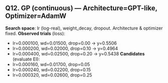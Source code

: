 ## Q12. GP (continuous) — Architecture=GPT-like, Optimizer=AdamW
**Search space**: lr (log-real), weight_decay, dropout. Architecture & optimizer fixed.
**Observed trials** (loss):
- lr=0.000100, wd=0.01500, drop=0.00 → y=0.5506
- lr=0.000200, wd=0.02000, drop=0.10 → y=0.4964
- lr=0.000400, wd=0.02500, drop=0.20 → y=0.5438
**Candidates** (evaluate EI):
- lr=0.000160, wd=0.01700, drop=0.05
- lr=0.000240, wd=0.02200, drop=0.15
- lr=0.000320, wd=0.02600, drop=0.25